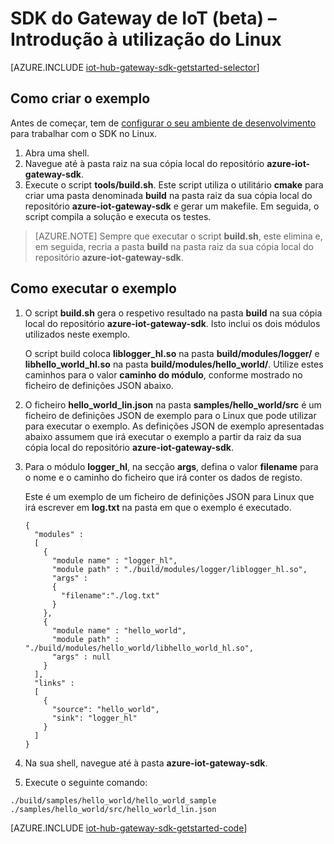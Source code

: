 <properties
    pageTitle="Introdução ao SDK do Gateway do Hub IoT | Microsoft Azure"
    description="Instruções do SDK do Gateway do Hub IoT do Azure que utilizam o Linux para ilustrar os conceitos-chave que deve compreender ao utilizar o SDK do Gateway do Hub IoT do Azure."
    services="iot-hub"
    documentationCenter=""
    authors="chipalost"
    manager="timlt"
    editor=""/>

<tags
     ms.service="iot-hub"
     ms.devlang="cpp"
     ms.topic="get-started-article"
     ms.tgt_pltfrm="na"
     ms.workload="na"
     ms.date="08/25/2016"
     ms.author="andbuc"/>



# SDK do Gateway de IoT (beta) – Introdução à utilização do Linux

[AZURE.INCLUDE [iot-hub-gateway-sdk-getstarted-selector](../../includes/iot-hub-gateway-sdk-getstarted-selector.md)]

## Como criar o exemplo

Antes de começar, tem de [configurar o seu ambiente de desenvolvimento][lnk-setupdevbox] para trabalhar com o SDK no Linux.

1. Abra uma shell.
2. Navegue até à pasta raiz na sua cópia local do repositório **azure-iot-gateway-sdk**.
3. Execute o script **tools/build.sh**. Este script utiliza o utilitário **cmake** para criar uma pasta denominada **build** na pasta raiz da sua cópia local do repositório **azure-iot-gateway-sdk** e gerar um makefile. Em seguida, o script compila a solução e executa os testes.

> [AZURE.NOTE]  Sempre que executar o script **build.sh**, este elimina e, em seguida, recria a pasta **build** na pasta raiz da sua cópia local do repositório **azure-iot-gateway-sdk**.

## Como executar o exemplo

1. O script **build.sh** gera o respetivo resultado na pasta **build** na sua cópia local do repositório **azure-iot-gateway-sdk**. Isto inclui os dois módulos utilizados neste exemplo.

    O script build coloca **liblogger_hl.so** na pasta **build/modules/logger/** e **libhello_world_hl.so** na pasta **build/modules/hello_world/**. Utilize estes caminhos para o valor **caminho do módulo**, conforme mostrado no ficheiro de definições JSON abaixo.

2. O ficheiro **hello_world_lin.json** na pasta **samples/hello_world/src** é um ficheiro de definições JSON de exemplo para o Linux que pode utilizar para executar o exemplo. As definições JSON de exemplo apresentadas abaixo assumem que irá executar o exemplo a partir da raiz da sua cópia local do repositório **azure-iot-gateway-sdk**.

3. Para o módulo **logger_hl**, na secção **args**, defina o valor **filename** para o nome e o caminho do ficheiro que irá conter os dados de registo.

    Este é um exemplo de um ficheiro de definições JSON para Linux que irá escrever em **log.txt** na pasta em que o exemplo é executado.

    ```
    {
      "modules" :
      [ 
        {
          "module name" : "logger_hl",
          "module path" : "./build/modules/logger/liblogger_hl.so",
          "args" : 
          {
            "filename":"./log.txt"
          }
        },
        {
          "module name" : "hello_world",
          "module path" : "./build/modules/hello_world/libhello_world_hl.so",
          "args" : null
        }
      ],
      "links" :
      [
        {
          "source": "hello_world",
          "sink": "logger_hl"
        }
      ]
    }
    ```

3. Na sua shell, navegue até à pasta **azure-iot-gateway-sdk**.
4. Execute o seguinte comando:
  
  ```
  ./build/samples/hello_world/hello_world_sample ./samples/hello_world/src/hello_world_lin.json
  ``` 

[AZURE.INCLUDE [iot-hub-gateway-sdk-getstarted-code](../../includes/iot-hub-gateway-sdk-getstarted-code.md)]

<!-- Links -->
[lnk-setupdevbox]: https://github.com/Azure/azure-iot-gateway-sdk/blob/master/doc/devbox_setup.md



<!--HONumber=Sep16_HO3-->


